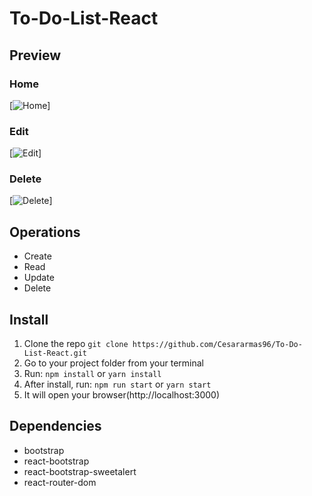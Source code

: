 # To-Do-List-React



## Preview

### Home
[![Home](https://github.com/caal2096/To-Do-List-React/blob/master/src/assets/Home.png)]

### Edit
[![Edit](https://github.com/caal2096/To-Do-List-React/blob/master/src/assets/Edit.png)]

### Delete
[![Delete](https://github.com/caal2096/To-Do-List-React/blob/master/src/assets/Delete.png)]

## Operations

* Create
* Read
* Update
* Delete


## Install

1.  Clone the repo `git clone https://github.com/Cesararmas96/To-Do-List-React.git`
2.  Go to your project folder from your terminal
3.  Run: `npm install` or `yarn install`
4.  After install, run: `npm run start` or `yarn start`
5.  It will open your browser(http://localhost:3000)

## Dependencies
-   bootstrap
-   react-bootstrap
-   react-bootstrap-sweetalert
-   react-router-dom
